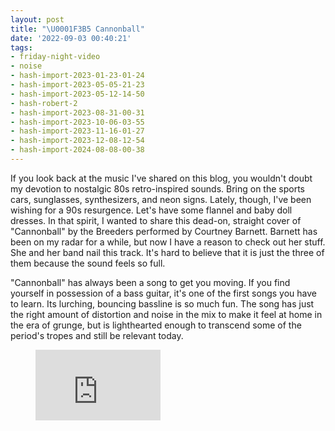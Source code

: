 ```yaml
---
layout: post
title: "\U0001F3B5 Cannonball"
date: '2022-09-03 00:40:21'
tags:
- friday-night-video
- noise
- hash-import-2023-01-23-01-24
- hash-import-2023-05-05-21-23
- hash-import-2023-05-12-14-50
- hash-robert-2
- hash-import-2023-08-31-00-31
- hash-import-2023-10-06-03-55
- hash-import-2023-11-16-01-27
- hash-import-2023-12-08-12-54
- hash-import-2024-08-08-00-38
---
```


If you look back at the music I've shared on this blog, you wouldn't doubt my devotion to nostalgic 80s retro-inspired sounds. Bring on the sports cars, sunglasses, synthesizers, and neon signs. Lately, though, I've been wishing for a 90s resurgence. Let's have some flannel and baby doll dresses. In that spirit, I wanted to share this dead-on, straight cover of "Cannonball" by the Breeders performed by Courtney Barnett. Barnett has been on my radar for a while, but now I have a reason to check out her stuff. She and her band nail this track. It's hard to believe that it is just the three of them because the sound feels so full.

"Cannonball" has always been a song to get you moving. If you find yourself in possession of a bass guitar, it's one of the first songs you have to learn. Its lurching, bouncing bassline is so much fun. The song has just the right amount of distortion and noise in the mix to make it feel at home in the era of grunge, but is lighthearted enough to transcend some of the period's tropes and still be relevant today.

<figure class="kg-card kg-embed-card"><iframe width="200" height="113" src="https://www.youtube.com/embed/3RoNHwoLLPA?feature=oembed" frameborder="0" allow="accelerometer; autoplay; clipboard-write; encrypted-media; gyroscope; picture-in-picture" allowfullscreen title="Courtney Barnett " cannonball breeders cover></iframe></figure>